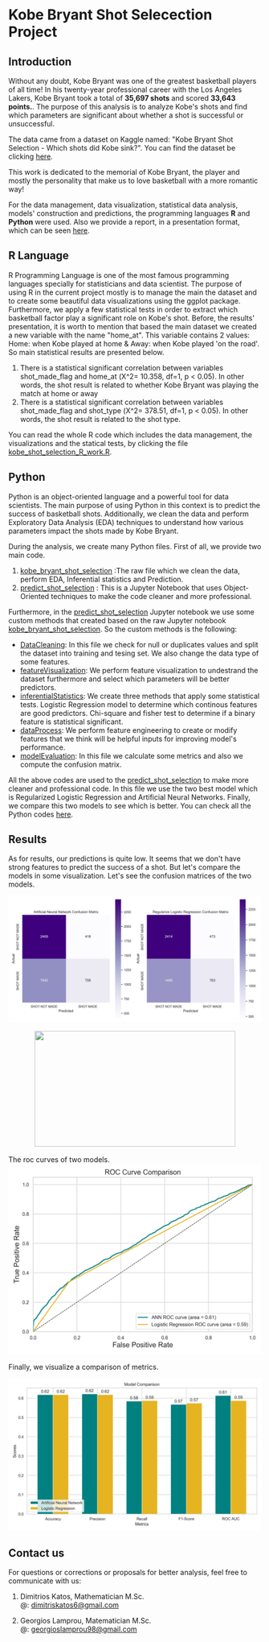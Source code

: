 # Kobe Bryant Shot Selecection Project

## Introduction

Without any doubt, Kobe Bryant was one of the greatest basketball players of all time! In his twenty-year professional career with the Los Angeles Lakers, Kobe Bryant took a total of **35,697 shots** and scored **33,643 points.**. The purpose of this analysis is to analyze Kobe's shots and find which parameters are significant about whether a shot is successful or unsuccessful.

The data came from a dataset on Kaggle named: "Kobe Bryant Shot Selection - Which shots did Kobe sink?". You can find the dataset be clicking [here](https://www.kaggle.com/competitions/kobe-bryant-shot-selection).

This work is dedicated to the memorial of Kobe Bryant, the player and mostly the personality that make us to love basketball with a more romantic way!

For the data management, data visualization, statistical data analysis, models' construction and predictions, the programming languages **R** and **Python** were used. Also we provide a report, in a presentation format, which can be seen [here](https://github.com/geolamprou/Kobe-Bryant-Shot-Selection-Project/blob/main/Presentation/kobe_project_presentation.pdf).

## R Language
R Programming Language is one of the most famous programming languages specially for statisticians and data scientist. The purpose of using R in the current project mostly is to manage the main the dataset and to create some beautiful data visualizations using the ggplot package. Furthermore, we apply a few statistical tests in order to extract which basketball factor play a significant role on Kobe's shot. 
Before, the results' presentation, it is worth to mention that based the main dataset we created a new variable with the name "home_at". This variable contains 2 values: Home: when Kobe played at home & Away: when Kobe played 'on the road'. So main statistical results are presented below.
1. There is a statistical significant correlation between variables shot_made_flag and home_at (Χ^2= 10.358, df=1, p < 0.05). In other words, the shot result is related to whether Kobe Bryant was playing the match at home or away 
2. There is a statistical significant correlation between variables shot_made_flag and shot_type (Χ^2= 378.51, df=1, p < 0.05). In other words, the shot result is related to the shot type.

You can read the whole R code which includes the data management, the visualizations and the statical tests, by clicking the file [kobe_shot_selection_R_work.R](https://github.com/geolamprou/Kobe-Bryant-Shot-Selection-Project/blob/main/R/kobe_shot_selection_R_work.R).  

## Python
Python is an object-oriented language and a powerful tool for data scientists. The main purpose of using Python in this context is to predict the success of basketball shots. Additionally, we clean the data and perform Exploratory Data Analysis (EDA) techniques to understand how various parameters impact the shots made by Kobe Bryant.

During the analysis, we create many Python files. First of all, we provide two main code.

1. [kobe_bryant_shot_selection](https://github.com/geolamprou/Kobe-Bryant-Shot-Selection-Project/blob/main/Python/kobe_bryant_shot_selection.ipynb) :The raw file which we clean the data, perform EDA, Inferential statistics and Prediction.
2. [predict_shot_selection](https://github.com/geolamprou/Kobe-Bryant-Shot-Selection-Project/blob/main/Python/predict_shot_selection.ipynb) : This is a Jupyter Notebook that uses Object-Oriented techniques to make the code cleaner and more professional. 

Furthermore, in the [predict_shot_selection](https://github.com/geolamprou/Kobe-Bryant-Shot-Selection-Project/blob/main/Python/predict_shot_selection.ipynb) Jupyter notebook we use some custom methods that created based on the raw Jupyter notebook [kobe_bryant_shot_selection](https://github.com/geolamprou/Kobe-Bryant-Shot-Selection-Project/blob/main/Python/kobe_bryant_shot_selection.ipynb). So the custom methods is the following:

- [DataCleaning](https://github.com/geolamprou/Kobe-Bryant-Shot-Selection-Project/blob/main/Python/DataCleaning.py): In this file we check for null or duplicates values and split the dataset into training and tesing set. We also change the data type of some features.
- [featureVisualization](https://github.com/geolamprou/Kobe-Bryant-Shot-Selection-Project/blob/main/Python/featureVisualization.py): We perform feature visualization to undestrand the dataset furthermore and select which parameters will be better predictors.
- [inferentialStatistics](https://github.com/geolamprou/Kobe-Bryant-Shot-Selection-Project/blob/main/Python/inferentialStatistics.py): We create three methods that apply some statistical tests. Logistic Regression model to determine which continous features are good predictors. Chi-square and fisher test to determine if a binary feature is statistical significant. 
- [dataProcess](https://github.com/geolamprou/Kobe-Bryant-Shot-Selection-Project/blob/main/Python/dataProcess.py): We perform feature engineering to create or modify features that we think will be helpful inputs for improving model's performance.
- [modelEvaluation](https://github.com/geolamprou/Kobe-Bryant-Shot-Selection-Project/blob/main/Python/modelEvaluation.py): In this file we calculate some metrics and also we compute the confusion matrix.


All the above codes are used to the [predict_shot_selection](https://github.com/geolamprou/Kobe-Bryant-Shot-Selection-Project/blob/main/Python/predict_shot_selection.ipynb) to make more cleaner and professional code. In this file we use the two best model which is Regularized Logistic Regression and Artificial Neural Networks. Finally, we compare this two models to see which is better. You can check all the Python codes [here](https://github.com/geolamprou/Kobe-Bryant-Shot-Selection-Project/tree/main/Python).

## Results

As for results, our predictions is quite low. It seems that we don't have strong features to predict the success of a shot. But let's compare the models in some visualization.
Let's see the confusion matrices of the two models.

![Poll Mockup](./Visualizations/confusion_matrices2.png)

<p align="center">
  <img src="https://github.com/geolamprou/Olympics-Insights/assets/127976930/56f05c0e-ede3-4c34-a005-28c3196a7326" width="400" height="230" >
</p>



The roc curves of two models.
![Poll Mockup](./Visualizations/roc_curves_comparison.png)

Finally, we visualize a comparison of metrics.

![Poll Mockup](./Visualizations/metrics_comparison.png)

## Contact us
For questions or corrections or proposals for better analysis, feel free to communicate with us:

1. Dimitrios Katos, Mathematician M.Sc.<br>
@: dimitriskatos6@gmail.com

2. Georgios Lamprou, Matematician M.Sc. <br>
@: georgioslamprou98@gmail.com

